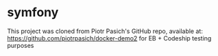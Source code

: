 symfony
=======
  
This project was cloned from Piotr Pasich's GitHub repo, available at: https://github.com/piotrpasich/docker-demo2 for EB + Codeship testing purposes
